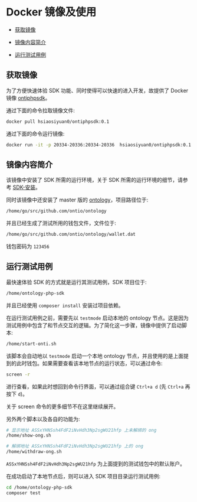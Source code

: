 # Docker 镜像及使用

- [获取镜像](#获取镜像)

- [镜像内容简介](#镜像内容简介)

- [运行测试用例](#运行测试用例)

## 获取镜像

为了方便快速体验 SDK 功能、同时使得可以快速的进入开发，故提供了 Docker 镜像 [ontiphpsdk](https://hub.docker.com/r/hsiaosiyuan0/ontiphpsdk/)。

通过下面的命令拉取镜像文件:

```bash
docker pull hsiaosiyuan0/ontiphpsdk:0.1
```

通过下面的命令运行镜像:

```bash
docker run -it -p 20334-20336:20334-20336  hsiaosiyuan0/ontiphpsdk:0.1
```

## 镜像内容简介

该镜像中安装了 SDK 所需的运行环境，关于 SDK 所需的运行环境的细节，请参考 [SDK-安装](SDK-安装.md)。

同时该镜像中还安装了 master 版的 [ontology](https://github.com/ontio/ontology)，项目路径位于:

```bash
/home/go/src/github.com/ontio/ontology
```

并且已经生成了测试所用的钱包文件，文件位于:

```bash
/home/go/src/github.com/ontio/ontology/wallet.dat
```

钱包密码为 `123456`

## 运行测试用例

最快速体验 SDK 的方式就是运行其测试用例，SDK 项目位于:

```bash
/home/ontology-php-sdk
```

并且已经使用 `composer install` 安装过项目依赖。

在运行测试用例之前，需要先以 `testmode` 启动本地的 ontology 节点。这是因为测试用例中包含了和节点交互的逻辑。为了简化这一步骤，镜像中提供了启动脚本:

```bash
/home/start-onti.sh
```

该脚本会自动地以 `testmode` 启动一个本地 ontology 节点，并且使用的是上面提到的此时钱包。如果需要查看该本地节点的运行状态，可以通过命令:

```bash
screen -r
```

进行查看，如果此时想回到命令行界面，可以通过组合键 `Ctrl+a d` (先 `Ctrl+a` 再按下 `d`)。

关于 screen 命令的更多细节不在这里继续展开。

另外两个脚本以及各自的功能为:

```bash
# 显示地址 ASSxYHNSsh4FdF2iNvHdh3Np2sgWU21hfp 上未解绑的 ong
/home/show-ong.sh

# 解绑地址 ASSxYHNSsh4FdF2iNvHdh3Np2sgWU21hfp 上的 ong
/home/withdraw-ong.sh
```

`ASSxYHNSsh4FdF2iNvHdh3Np2sgWU21hfp` 为上面提到的测试钱包中的默认账户。

在成功启动了本地节点后，则可以进入 SDK 项目目录运行测试用例:

```bash
cd /home/ontology-php-sdk
composer test
```
